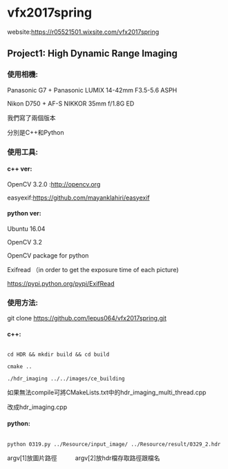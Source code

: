 # vfx2017spring
website:https://r05521501.wixsite.com/vfx2017spring
## Project1: High Dynamic Range Imaging

### 使用相機:

Panasonic G7 + Panasonic LUMIX 14-42mm F3.5-5.6 ASPH

Nikon D750 + AF-S NIKKOR 35mm f/1.8G ED


我們寫了兩個版本

分別是C++和Python


### 使用工具:


#### c++ ver:


OpenCV 3.2.0 :http://opencv.org

easyexif:https://github.com/mayanklahiri/easyexif


#### python ver:

Ubuntu 16.04

OpenCV 3.2

OpenCV package for python 

Exifread （in order to get the exposure time of each picture)

https://pypi.python.org/pypi/ExifRead




### 使用方法:

git clone https://github.com/lepus064/vfx2017spring.git


#### c++:
```

cd HDR && mkdir build && cd build

cmake ..

./hdr_imaging ../../images/ce_building
```

如果無法compile可將CMakeLists.txt中的hdr_imaging_multi_thread.cpp

改成hdr_imaging.cpp


#### python:
```

python 0319.py ../Resource/input_image/ ../Resource/result/0329_2.hdr
```

argv[1]放圖片路徑　　　argv[2]放hdr檔存取路徑跟檔名
